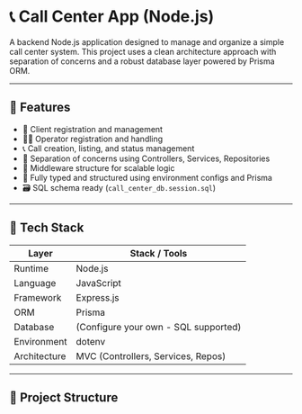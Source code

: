 # 📞 Call Center App (Node.js)

A backend Node.js application designed to manage and organize a simple call center system. This project uses a clean architecture approach with separation of concerns and a robust database layer powered by Prisma ORM.

---

## 🚀 Features

- 📇 Client registration and management
- 👨‍💼 Operator registration and handling
- 📞 Call creation, listing, and status management
- 🧠 Separation of concerns using Controllers, Services, Repositories
- 🔐 Middleware structure for scalable logic
- 🧰 Fully typed and structured using environment configs and Prisma
- 🗃️ SQL schema ready (`call_center_db.session.sql`)

---

## 🧱 Tech Stack

| Layer        | Stack / Tools                        |
|--------------|--------------------------------------|
| Runtime      | Node.js                              |
| Language     | JavaScript                           |
| Framework    | Express.js                           |
| ORM          | Prisma                               |
| Database     | (Configure your own - SQL supported) |
| Environment  | dotenv                               |
| Architecture | MVC (Controllers, Services, Repos)   |

---

## 📂 Project Structure

